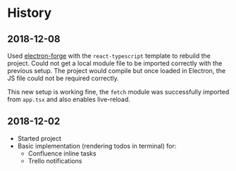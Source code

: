 # History

## 2018-12-08

Used [electron-forge](https://v6.electronforge.io) with the `react-typescript` template to rebuild the project. Could not get a local module file to be imported correctly with the previous setup. The project would compile but once loaded in Electron, the JS file could not be required correctly.

This new setup is working fine, the `fetch` module was successfully imported from `app.tsx` and also enables live-reload.

## 2018-12-02

- Started project
- Basic implementation (rendering todos in terminal) for:
  - Confluence inline tasks
  - Trello notifications
